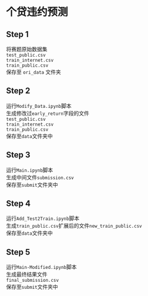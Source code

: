 个贷违约预测 
=========== 
## Step 1 
将赛题原始数据集   
`test_public.csv`  
`train_internet.csv`  
`train_public.csv`  
保存至 `ori_data` 文件夹  
## Step 2 
运行`Modify_Data.ipynb`脚本  
生成修改过`early_return`字段的文件  
`test_public.csv`  
`train_internet.csv`  
`train_public.csv`  
保存至`data`文件夹中  
## Step 3 
运行`Main.ipynb`脚本  
生成中间文件`submission.csv`  
保存至`submit`文件夹中  
## Step 4 
运行`Add_Test2Train.ipynb`脚本  
生成`train_public.csv`扩展后的文件`new_train_public.csv`  
保存至`data`文件夹中  
## Step 5 
运行`Main-Modified.ipynb`脚本  
生成最终结果文件  
`final_submission.csv`  
保存至`submit`文件夹中  
